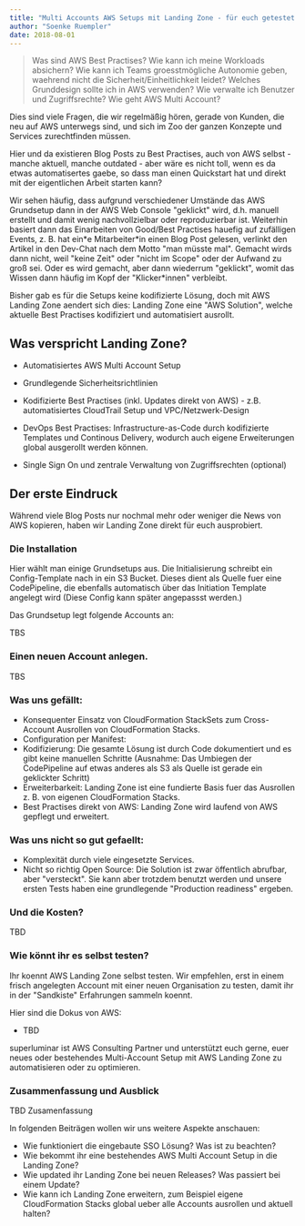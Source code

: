 ```yaml
---
title: "Multi Accounts AWS Setups mit Landing Zone - für euch getestet."
author: "Soenke Ruempler"
date: 2018-08-01
---
```


> Was sind AWS Best Practises? Wie kann ich meine Workloads absichern? Wie kann ich Teams groesstmögliche Autonomie geben, waehrend nicht die Sicherheit/Einheitlichkeit leidet? Welches Grunddesign sollte ich in AWS verwenden?  Wie verwalte ich Benutzer und Zugriffsrechte? Wie geht AWS Multi Account?

Dies sind viele Fragen, die wir regelmäßig hören, gerade von Kunden, die neu auf AWS unterwegs sind, und sich im Zoo der ganzen Konzepte und Services zurechtfinden müssen.

Hier und da existieren Blog Posts zu Best Practises, auch von AWS selbst - manche aktuell, manche outdated - aber wäre es nicht toll, wenn es da etwas automatisertes gaebe, so dass man einen Quickstart hat und direkt mit der eigentlichen Arbeit starten kann?

Wir sehen häufig, dass aufgrund verschiedener Umstände das AWS Grundsetup dann in der AWS Web Console "geklickt" wird, d.h. manuell erstellt und damit wenig nachvollzielbar oder reproduzierbar ist. Weiterhin basiert dann das Einarbeiten von Good/Best Practises hauefig auf zufälligen Events, z. B. hat ein\*e Mitarbeiter\*in einen Blog Post gelesen, verlinkt den Artikel in den Dev-Chat nach dem Motto "man müsste mal". Gemacht wirds dann nicht, weil "keine Zeit" oder "nicht im Scope" oder der Aufwand zu groß sei. Oder es wird gemacht, aber dann wiederrum "geklickt", womit das Wissen dann häufig im Kopf der "Klicker\*innen" verbleibt.    

Bisher gab es für die Setups keine kodifizierte Lösung, doch mit AWS Landing Zone aendert sich dies: Landing Zone eine "AWS Solution", welche aktuelle Best Practises kodifiziert und automatisiert ausrollt. 

## Was verspricht Landing Zone?

 - Automatisiertes AWS Multi Account Setup
 - Grundlegende Sicherheitsrichtlinien
 - Kodifizierte Best Practises (inkl. Updates direkt von AWS) - z.B. automatisiertes CloudTrail Setup und VPC/Netzwerk-Design 
 - DevOps Best Practises: Infrastructure-as-Code durch kodifizierte Templates und Continous Delivery, wodurch auch eigene Erweiterungen global ausgerollt werden können.

 - Single Sign On und zentrale Verwaltung von Zugriffsrechten (optional)

## Der erste Eindruck

Während viele Blog Posts nur nochmal mehr oder weniger die News von AWS kopieren, haben wir Landing Zone direkt für euch ausprobiert.

### Die Installation

Hier wählt man einige Grundsetups aus. Die Initialisierung schreibt ein Config-Template nach in ein S3 Bucket. Dieses dient als Quelle fuer eine CodePipeline, die ebenfalls automatisch über das Initiation Template angelegt wird (Diese Config kann später angepassst werden.)

Das Grundsetup legt folgende Accounts an: 

TBS

### Einen neuen Account anlegen.

TBS

### Was uns gefällt:

 - Konsequenter Einsatz von CloudFormation StackSets zum Cross-Account Ausrollen von CloudFormation Stacks.
 - Configuration per Manifest:
 - Kodifizierung: Die gesamte Lösung ist durch Code dokumentiert und es gibt keine manuellen Schritte (Ausnahme: Das Umbiegen der CodePipeline auf etwas anderes als S3 als Quelle ist gerade ein geklickter Schritt)
 - Erweiterbarkeit: Landing Zone ist eine fundierte Basis fuer das Ausrollen z. B. von eigenen CloudFormation Stacks.
 - Best Practises direkt von AWS: Landing Zone wird laufend von AWS gepflegt und erweitert. 

### Was uns nicht so gut gefaellt:

 - Komplexität durch viele eingesetzte Services.
 - Nicht so richtig Open Source: Die Solution ist zwar öffentlich abrufbar, aber "versteckt". Sie kann aber trotzdem benutzt werden und unsere ersten Tests haben eine grundlegende "Production readiness" ergeben.

### Und die Kosten?

TBD

### Wie könnt ihr es selbst testen?

Ihr koennt AWS Landing Zone selbst testen. Wir empfehlen, erst in einem frisch angelegten Account mit einer neuen Organisation zu testen, damit ihr in der "Sandkiste" Erfahrungen sammeln koennt. 

Hier sind die Dokus von AWS:

 - TBD

superluminar ist AWS Consulting Partner und unterstützt euch gerne, euer neues oder bestehendes Multi-Account Setup mit AWS Landing Zone zu automatisieren oder zu optimieren. 

### Zusammenfassung und Ausblick

TBD Zusamenfassung

In folgenden Beiträgen wollen wir uns weitere Aspekte anschauen:

 - Wie funktioniert die eingebaute SSO Lösung? Was ist zu beachten?
 - Wie bekommt ihr eine bestehendes AWS Multi Account Setup in die Landing Zone?
 - Wie updated ihr Landing Zone bei neuen Releases? Was passiert bei einem Update?
 - Wie kann ich Landing Zone erweitern, zum Beispiel eigene CloudFormation Stacks global ueber alle Accounts ausrollen und aktuell halten?




 
